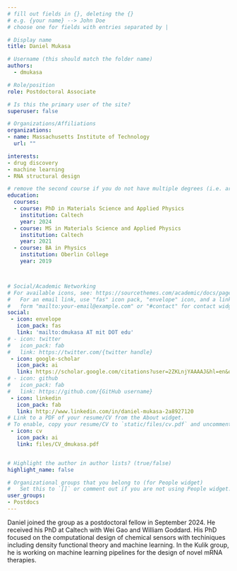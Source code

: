 ```yaml
---
# fill out fields in {}, deleting the {}
# e.g. {your name} --> John Doe
# choose one for fields with entries separated by |

# Display name
title: Daniel Mukasa

# Username (this should match the folder name)
authors:
  - dmukasa

# Role/position
role: Postdoctoral Associate

# Is this the primary user of the site?
superuser: false

# Organizations/Affiliations
organizations:
- name: Massachusetts Institute of Technology
  url: ""

interests:
- drug discovery
- machine learning
- RNA structural design

# remove the second course if you do not have multiple degrees (i.e. are not a postdoc/do not have a Master's)
education:
  courses:
  - course: PhD in Materials Science and Applied Physics 
    institution: Caltech
    year: 2024
  - course: MS in Materials Science and Applied Physics
    institution: Caltech
    year: 2021
  - course: BA in Physics
    institution: Oberlin College
    year: 2019



# Social/Academic Networking
# For available icons, see: https://sourcethemes.com/academic/docs/page-builder/#icons
#   For an email link, use "fas" icon pack, "envelope" icon, and a link in the
#   form "mailto:your-email@example.com" or "#contact" for contact widget.
social:
 - icon: envelope
   icon_pack: fas
   link: 'mailto:dmukasa AT mit DOT edu'
# - icon: twitter
#   icon_pack: fab
#   link: https://twitter.com/{twitter handle}
 - icon: google-scholar
   icon_pack: ai
   link: https://scholar.google.com/citations?user=2ZKLnjYAAAAJ&hl=en&oi=ao
# - icon: github
#   icon_pack: fab
#   link: https://github.com/{GitHub username}
 - icon: linkedin
   icon_pack: fab
   link: http://www.linkedin.com/in/daniel-mukasa-2a8927120
# Link to a PDF of your resume/CV from the About widget.
# To enable, copy your resume/CV to `static/files/cv.pdf` and uncomment the lines below.
 - icon: cv
   icon_pack: ai
   link: files/CV_dmukasa.pdf


# Highlight the author in author lists? (true/false)
highlight_name: false

# Organizational groups that you belong to (for People widget)
#   Set this to `[]` or comment out if you are not using People widget.
user_groups:
- Postdocs
---
```


Daniel joined the group as a postdoctoral fellow in September 2024. He received his PhD at Caltech with Wei Gao and William Goddard. His PhD focused on the computational design of chemical sensors with techiniques including density functional theory and machine learning. In the Kulik group, he is working on machine learning pipelines for the design of novel mRNA therapies.
